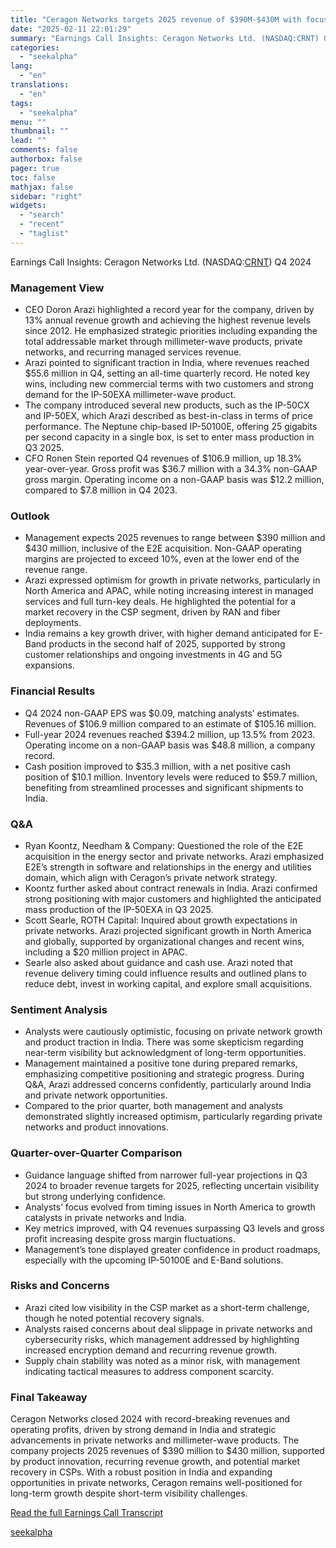 ```yaml
---
title: "Ceragon Networks targets 2025 revenue of $390M-$430M with focus on private networks and millimeter-wave products"
date: "2025-02-11 22:01:29"
summary: "Earnings Call Insights: Ceragon Networks Ltd. (NASDAQ:CRNT) Q4 2024 Management View CEO Doron Arazi highlighted a record year for the company, driven by 13% annual revenue growth and achieving the highest revenue levels since 2012. He emphasized strategic priorities including expanding the total addressable market through millimeter-wave products, private networks,..."
categories:
  - "seekalpha"
lang:
  - "en"
translations:
  - "en"
tags:
  - "seekalpha"
menu: ""
thumbnail: ""
lead: ""
comments: false
authorbox: false
pager: true
toc: false
mathjax: false
sidebar: "right"
widgets:
  - "search"
  - "recent"
  - "taglist"
---
```


Earnings Call Insights: Ceragon Networks Ltd. (NASDAQ:[CRNT](https://seekingalpha.com/symbol/CRNT "Ceragon Networks Ltd.")) Q4 2024

### Management View

* CEO Doron Arazi highlighted a record year for the company, driven by 13% annual revenue growth and achieving the highest revenue levels since 2012. He emphasized strategic priorities including expanding the total addressable market through millimeter-wave products, private networks, and recurring managed services revenue.
* Arazi pointed to significant traction in India, where revenues reached $55.6 million in Q4, setting an all-time quarterly record. He noted key wins, including new commercial terms with two customers and strong demand for the IP-50EXA millimeter-wave product.
* The company introduced several new products, such as the IP-50CX and IP-50EX, which Arazi described as best-in-class in terms of price performance. The Neptune chip-based IP-50100E, offering 25 gigabits per second capacity in a single box, is set to enter mass production in Q3 2025.
* CFO Ronen Stein reported Q4 revenues of $106.9 million, up 18.3% year-over-year. Gross profit was $36.7 million with a 34.3% non-GAAP gross margin. Operating income on a non-GAAP basis was $12.2 million, compared to $7.8 million in Q4 2023.

### Outlook

* Management expects 2025 revenues to range between $390 million and $430 million, inclusive of the E2E acquisition. Non-GAAP operating margins are projected to exceed 10%, even at the lower end of the revenue range.
* Arazi expressed optimism for growth in private networks, particularly in North America and APAC, while noting increasing interest in managed services and full turn-key deals. He highlighted the potential for a market recovery in the CSP segment, driven by RAN and fiber deployments.
* India remains a key growth driver, with higher demand anticipated for E-Band products in the second half of 2025, supported by strong customer relationships and ongoing investments in 4G and 5G expansions.

### Financial Results

* Q4 2024 non-GAAP EPS was $0.09, matching analysts’ estimates. Revenues of $106.9 million compared to an estimate of $105.16 million.
* Full-year 2024 revenues reached $394.2 million, up 13.5% from 2023. Operating income on a non-GAAP basis was $48.8 million, a company record.
* Cash position improved to $35.3 million, with a net positive cash position of $10.1 million. Inventory levels were reduced to $59.7 million, benefiting from streamlined processes and significant shipments to India.

### Q&A

* Ryan Koontz, Needham & Company: Questioned the role of the E2E acquisition in the energy sector and private networks. Arazi emphasized E2E’s strength in software and relationships in the energy and utilities domain, which align with Ceragon’s private network strategy.
* Koontz further asked about contract renewals in India. Arazi confirmed strong positioning with major customers and highlighted the anticipated mass production of the IP-50EXA in Q3 2025.
* Scott Searle, ROTH Capital: Inquired about growth expectations in private networks. Arazi projected significant growth in North America and globally, supported by organizational changes and recent wins, including a $20 million project in APAC.
* Searle also asked about guidance and cash use. Arazi noted that revenue delivery timing could influence results and outlined plans to reduce debt, invest in working capital, and explore small acquisitions.

### Sentiment Analysis

* Analysts were cautiously optimistic, focusing on private network growth and product traction in India. There was some skepticism regarding near-term visibility but acknowledgment of long-term opportunities.
* Management maintained a positive tone during prepared remarks, emphasizing competitive positioning and strategic progress. During Q&A, Arazi addressed concerns confidently, particularly around India and private network opportunities.
* Compared to the prior quarter, both management and analysts demonstrated slightly increased optimism, particularly regarding private networks and product innovations.

### Quarter-over-Quarter Comparison

* Guidance language shifted from narrower full-year projections in Q3 2024 to broader revenue targets for 2025, reflecting uncertain visibility but strong underlying confidence.
* Analysts’ focus evolved from timing issues in North America to growth catalysts in private networks and India.
* Key metrics improved, with Q4 revenues surpassing Q3 levels and gross profit increasing despite gross margin fluctuations.
* Management’s tone displayed greater confidence in product roadmaps, especially with the upcoming IP-50100E and E-Band solutions.

### Risks and Concerns

* Arazi cited low visibility in the CSP market as a short-term challenge, though he noted potential recovery signals.
* Analysts raised concerns about deal slippage in private networks and cybersecurity risks, which management addressed by highlighting increased encryption demand and recurring revenue growth.
* Supply chain stability was noted as a minor risk, with management indicating tactical measures to address component scarcity.

### Final Takeaway

Ceragon Networks closed 2024 with record-breaking revenues and operating profits, driven by strong demand in India and strategic advancements in private networks and millimeter-wave products. The company projects 2025 revenues of $390 million to $430 million, supported by product innovation, recurring revenue growth, and potential market recovery in CSPs. With a robust position in India and expanding opportunities in private networks, Ceragon remains well-positioned for long-term growth despite short-term visibility challenges.

[Read the full Earnings Call Transcript](https://seekingalpha.com/symbol/CRNT/earnings/transcripts)

[seekalpha](https://seekingalpha.com/news/4406339-ceragon-networks-targets-2025-revenue-of-390m-430m-with-focus-on-private-networks-and)
